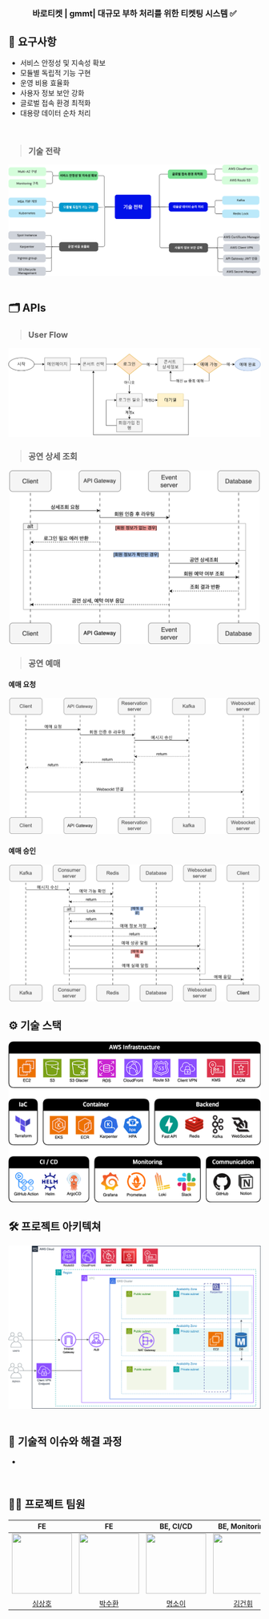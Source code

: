 <div align="center">

### 바로티켓 | gmmt| 대규모 부하 처리를 위한 티켓팅 시스템 ✅

</div> 

## 📝 요구사항
>

- 서비스 안정성 및 지속성 확보
- 모듈별 독립적 기능 구현
- 운영 비용 효율화
- 사용자 정보 보안 강화
- 글로벌 접속 환경 최적화
- 대용량 데이터 순차 처리
<br />


> ### 기술 전략
<div align="center"><img src="../image/기술전략.png"/></div> 

<br />

## 🗂️ APIs

> ### User Flow
<div align="center"><img src="../image/userflow.png"/></div> 

> ### 공연 상세 조회
<div align="center"><img src="../image/공연상세조회.png" width="500"/></div> 

> ### 공연 예매
#### 예매 요청
<div align="center"><img src="../image/예매1.png" width="500"/></div> 

#### 예매 승인
<div align="center"><img src="../image/예매2.png" width="500"/></div> 

## ⚙ 기술 스택
<div align="center"><img src="../image/기술스택.png"/></div> 

## 🛠️ 프로젝트 아키텍쳐

<div align="center"><img src="../image/아키텍처.png"/></div> 

<br />

## 🤔 기술적 이슈와 해결 과정
- 


<br />

## 💁‍♂️ 프로젝트 팀원
|FE|FE|BE, CI/CD|BE, Monitoring|
|:---:|:---:|:---:|:---:|
|<img src="https://github.com/simsangho6448.png" width="120" height="120">|<img src="https://github.com/sh167603.png" width="120" height="120">|<img src="https://github.com/myeongsoyi.png" width="120" height="120">|<img src="https://github.com/kuni4210.png" width="120" height="120">|
|[심상호](https://github.com/simsangho6448)|[박수환](https://github.com/sh167603)|[명소이](https://github.com/myeongsoyi)|[김건휘](https://github.com/kuni4210)|
